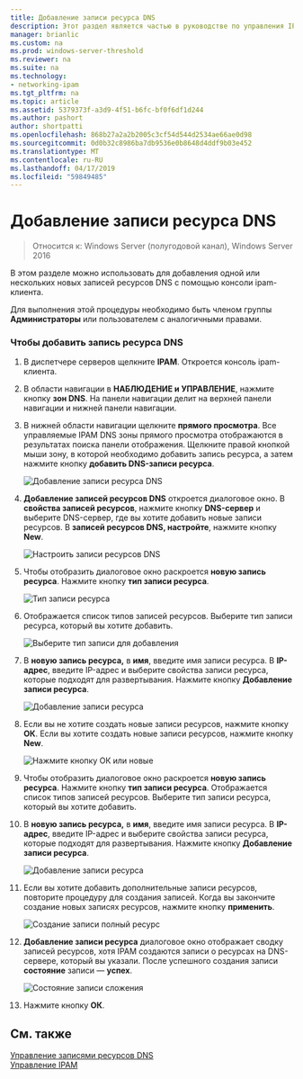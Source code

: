 ```yaml
---
title: Добавление записи ресурса DNS
description: Этот раздел является частью в руководстве по управления IP Address Management (IPAM) в Windows Server 2016.
manager: brianlic
ms.custom: na
ms.prod: windows-server-threshold
ms.reviewer: na
ms.suite: na
ms.technology:
- networking-ipam
ms.tgt_pltfrm: na
ms.topic: article
ms.assetid: 5379373f-a3d9-4f51-b6fc-bf0f6df1d244
ms.author: pashort
author: shortpatti
ms.openlocfilehash: 868b27a2a2b2005c3cf54d544d2534ae66ae0d98
ms.sourcegitcommit: 0d0b32c8986ba7db9536e0b8648d4ddf9b03e452
ms.translationtype: MT
ms.contentlocale: ru-RU
ms.lasthandoff: 04/17/2019
ms.locfileid: "59849485"
---
```

# <a name="add-a-dns-resource-record"></a>Добавление записи ресурса DNS

>Относится к: Windows Server (полугодовой канал), Windows Server 2016

В этом разделе можно использовать для добавления одной или нескольких новых записей ресурсов DNS с помощью консоли ipam-клиента.  
  
Для выполнения этой процедуры необходимо быть членом группы **Администраторы** или пользователем с аналогичными правами.  
  
### <a name="to-add-a-dns-resource-record"></a>Чтобы добавить запись ресурса DNS  
  
1.  В диспетчере серверов щелкните **IPAM**. Откроется консоль ipam-клиента.  
  
2.  В области навигации в **НАБЛЮДЕНИЕ и УПРАВЛЕНИЕ**, нажмите кнопку **зон DNS**.  На панели навигации делит на верхней панели навигации и нижней панели навигации.  
  
3.  В нижней области навигации щелкните **прямого просмотра**. Все управляемые IPAM DNS зоны прямого просмотра отображаются в результатах поиска панели отображения. Щелкните правой кнопкой мыши зону, в которой необходимо добавить запись ресурса, а затем нажмите кнопку **добавить DNS-записи ресурса**.  
  
    ![Добавление записи ресурса DNS](../../media/Add-a-DNS-Resource-Record/ipam_DNSrr_01.jpg)
  
4.  **Добавление записей ресурсов DNS** откроется диалоговое окно. В **свойства записей ресурсов**, нажмите кнопку **DNS-сервер** и выберите DNS-сервер, где вы хотите добавить новые записи ресурсов. В **записей ресурсов DNS, настройте**, нажмите кнопку **New**.  
  
    ![Настроить записи ресурсов DNS](../../media/Add-a-DNS-Resource-Record/ipam_DNSrr_02.jpg)  
  
5.  Чтобы отобразить диалоговое окно раскроется **новую запись ресурса**. Нажмите кнопку **тип записи ресурса**.  
  
    ![Тип записи ресурса](../../media/Add-a-DNS-Resource-Record/ipam_DNSrr_03.jpg)  
  
6.  Отображается список типов записей ресурсов. Выберите тип записи ресурса, который вы хотите добавить.  
  
    ![Выберите тип записи для добавления](../../media/Add-a-DNS-Resource-Record/ipam_DNSrr_04.jpg)  
  
7.  В **новую запись ресурса,** в **имя**, введите имя записи ресурса. В **IP-адрес**, введите IP-адрес и выберите свойства записи ресурса, которые подходят для развертывания. Нажмите кнопку **Добавление записи ресурса**.  
  
    ![Добавление записи ресурса](../../media/Add-a-DNS-Resource-Record/ipam_DNSrr_06.jpg)  
  
8.  Если вы не хотите создать новые записи ресурсов, нажмите кнопку **ОК**. Если вы хотите создать новые записи ресурсов, нажмите кнопку **New**.  
  
    ![Нажмите кнопку ОК или новые](../../media/Add-a-DNS-Resource-Record/ipam_DNSrr_r2_01.jpg)
  
9. Чтобы отобразить диалоговое окно раскроется **новую запись ресурса**. Нажмите кнопку **тип записи ресурса**. Отображается список типов записей ресурсов. Выберите тип записи ресурса, который вы хотите добавить.  
  
10. В **новую запись ресурса,** в **имя**, введите имя записи ресурса. В **IP-адрес**, введите IP-адрес и выберите свойства записи ресурса, которые подходят для развертывания. Нажмите кнопку **Добавление записи ресурса**.  
  
    ![Добавление записи ресурса](../../media/Add-a-DNS-Resource-Record/ipam_DNSrr_r2_02.jpg)  
  
11. Если вы хотите добавить дополнительные записи ресурсов, повторите процедуру для создания записей. Когда вы закончите создание новых записях ресурсов, нажмите кнопку **применить**.  
  
    ![Создание записи полный ресурс](../../media/Add-a-DNS-Resource-Record/ipam_DNSrr_r2_03.jpg)  
  
12. **Добавление записи ресурса** диалоговое окно отображает сводку записей ресурсов, хотя IPAM создаются записи о ресурсах на DNS-сервере, который вы указали. После успешного создания записи **состояние** записи — **успех**.  
  
    ![Состояние записи сложения](../../media/Add-a-DNS-Resource-Record/ipam_DNSrr_r2_04.jpg)  
  
13. Нажмите кнопку **ОК**.  
  
## <a name="see-also"></a>См. также  
[Управление записями ресурсов DNS](DNS-Resource-Record-Management.md)  
[Управление IPAM](Manage-IPAM.md)  
  


